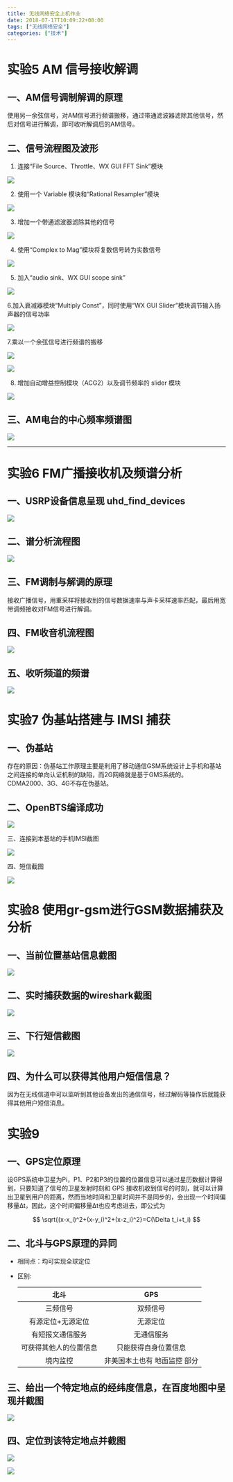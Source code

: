 ```yaml
---
title: 无线网络安全上机作业
date: 2018-07-17T10:09:22+08:00
tags: ["无线网络安全"]
categories: ["技术"]
---
```


# 实验5  AM 信号接收解调

## 一、AM信号调制解调的原理

使用另一余弦信号，对AM信号进行频谱搬移，通过带通滤波器滤除其他信号，然后对信号进行解调，即可收听解调后的AM信号。

## 二、信号流程图及波形

1. 连接“File Source、Throttle、WX GUI FFT Sink”模块

![](5-1.png)

2. 使用一个 Variable 模块和“Rational Resampler”模块

![](5-2.png)

3. 增加一个带通滤波器滤除其他的信号

![](5-3.png)

4. 使用“Complex to Mag”模块将复数信号转为实数信号

![](5-4.png)

5. 加入“audio sink、WX GUI scope sink”

![](5-5.png)

6.加入衰减器模块“Multiply Const”，同时使用“WX GUI Slider”模块调节输入扬声器的信号功率

![](5-6.png)

7.乘以一个余弦信号进行频谱的搬移

![](5-7-1.png)

![](5-7-2.png)

8. 增加自动增益控制模块（ACG2）以及调节频率的 slider 模块

![](5-8-1.png)

## 三、AM电台的中心频率频谱图 

![](5-8-2.png)

****

# 实验6 FM广播接收机及频谱分析

## 一、USRP设备信息呈现 uhd_find_devices

![](6-1.png)

## 二、谱分析流程图

![](6-2.png)

## 三、FM调制与解调的原理

接收广播信号，用重采样将接收到的信号数据速率与声卡采样速率匹配，最后用宽带调频接收对FM信号进行解调。

## 四、FM收音机流程图

![](6-3.png)

## 五、收听频道的频谱

![](6-4.png)

# 实验7 伪基站搭建与 IMSI 捕获

## 一、伪基站

存在的原因：伪基站工作原理主要是利用了移动通信GSM系统设计上手机和基站之间连接的单向认证机制的缺陷，而2G网络就是基于GMS系统的。
CDMA2000、3G、4G不存在伪基站。

## 二、OpenBTS编译成功

![](7-1.png)

三、连接到本基站的手机IMSI截图

![](7-2.png)

四、短信截图

![](7-3.png)

# 实验8 使用gr-gsm进行GSM数据捕获及分析

## 一、当前位置基站信息截图

![](exp8_1.png)

## 二、实时捕获数据的wireshark截图

![](8-2.png)

## 三、下行短信截图

![](8-3.png)

## 四、为什么可以获得其他用户短信信息？

因为在无线信道中可以监听到其他设备发出的通信信号，经过解码等操作后就能获得其他用户短信消息。

# 实验9  

## 一、GPS定位原理

设GPS系统中卫星为Pi，P1、P2和P3的位置的位置信息可以通过星历数据计算得到，只要知道了信号的卫星发射时刻和 GPS 接收机收到信号的时刻，就可以计算出卫星到用户的距离，然而当地时间和卫星时间并不是同步的，会出现一个时间偏移量∆t，因此，这个时间偏移量∆t也应考虑进去，即公式为

$$
\sqrt{(x-x_i)^2+(x-y_i)^2+(x-z_i)^2}=C(\Delta t_i+t_i)
$$

## 二、北斗与GPS原理的异同

- 相同点：均可实现全球定位

- 区别:

  |          北斗          |             GPS              |
  | :--------------------: | :--------------------------: |
  |        三频信号        |           双频信号           |
  |   有源定位+无源定位    |           无源定位           |
  |    有短报文通信服务    |          无通信服务          |
  | 可获得其他人的位置信息 |     只能获得自身位置信息     |
  |        境内监控        | 非美国本土也有 地面监控 部分 |

## 三、给出一个特定地点的经纬度信息，在百度地图中呈现并截图

![](9-1.png)

## 四、定位到该特定地点并截图

![](9-2-1.png)

![](9-2-2.png)